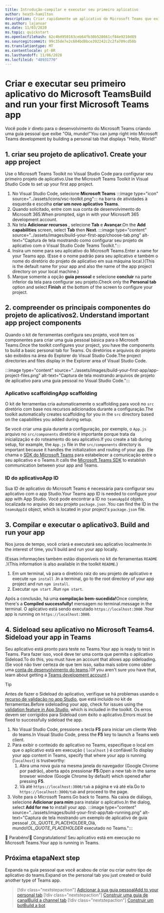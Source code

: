 ```yaml
---
title: Introdução-compilar e executar seu primeiro aplicativo
author: heath-hamilton
description: Criar rapidamente um aplicativo do Microsoft Teams que exibe um "Olá, mundo!" mensagem usando o Microsoft Teams Toolkit.
ms.author: lajanuar
ms.date: 11/03/2020
ms.topic: quickstart
ms.openlocfilehash: 62c4bd950183ceb64fb30b528661cf84e9210d89
ms.sourcegitcommit: 99c35de7e2c604bd8bce392242c2c2fa709cd50b
ms.translationtype: MT
ms.contentlocale: pt-BR
ms.lasthandoff: 11/06/2020
ms.locfileid: "48931770"
---
```

# <a name="build-and-run-your-first-microsoft-teams-app"></a><span data-ttu-id="ceacc-104">Criar e executar seu primeiro aplicativo do Microsoft Teams</span><span class="sxs-lookup"><span data-stu-id="ceacc-104">Build and run your first Microsoft Teams app</span></span>

<span data-ttu-id="ceacc-105">Você pode ir direto para o desenvolvimento do Microsoft Teams criando uma guia pessoal que exibe "Olá, mundo!"</span><span class="sxs-lookup"><span data-stu-id="ceacc-105">You can jump right into Microsoft Teams development by building a personal tab that displays "Hello, World!"</span></span>

## <a name="1-create-your-app-project"></a><span data-ttu-id="ceacc-106">1. criar seu projeto de aplicativo</span><span class="sxs-lookup"><span data-stu-id="ceacc-106">1. Create your app project</span></span>

<span data-ttu-id="ceacc-107">Use o Microsoft Teams Toolkit no Visual Studio Code para configurar seu primeiro projeto de aplicativo.</span><span class="sxs-lookup"><span data-stu-id="ceacc-107">Use the Microsoft Teams Toolkit in Visual Studio Code to set up your first app project.</span></span>

1. No Visual Studio Code, selecione **Microsoft Teams** :::image type="icon" source="../assets/icons/vsc-toolkit.png"::: na barra de atividades à esquerda e escolha **criar um novo aplicativo Teams**.
1. <span data-ttu-id="ceacc-109">Quando solicitado, entre com sua conta de desenvolvimento do Microsoft 365.</span><span class="sxs-lookup"><span data-stu-id="ceacc-109">When prompted, sign in with your Microsoft 365 development account.</span></span>
1. <span data-ttu-id="ceacc-110">Na tela **Adicionar recursos** , selecione **Tab** e **Avançar**.</span><span class="sxs-lookup"><span data-stu-id="ceacc-110">On the **Add capabilities** screen, select **Tab** then **Next**.</span></span>
:::image type="content" source="../assets/images/build-your-first-app/choose-tab.png" alt-text="Captura de tela mostrando como configurar seu projeto de aplicativo com o Visual Studio Code Teams Toolkit.":::
1. <span data-ttu-id="ceacc-112">Insira um nome para seu aplicativo do Microsoft Teams.</span><span class="sxs-lookup"><span data-stu-id="ceacc-112">Enter a name for your Teams app.</span></span> <span data-ttu-id="ceacc-113">(Esse é o nome padrão para seu aplicativo e também o nome do diretório do projeto de aplicativo em sua máquina local.)</span><span class="sxs-lookup"><span data-stu-id="ceacc-113">(This is the default name for your app and also the name of the app project directory on your local machine.)</span></span>
1. <span data-ttu-id="ceacc-114">Marque somente a opção **guia pessoal** e selecione **concluir** na parte inferior da tela para configurar seu projeto.</span><span class="sxs-lookup"><span data-stu-id="ceacc-114">Check only the **Personal tab** option and select **Finish** at the bottom of the screen to configure your project.</span></span>

## <a name="2-understand-important-app-project-components"></a><span data-ttu-id="ceacc-115">2. compreender os principais componentes do projeto de aplicativos</span><span class="sxs-lookup"><span data-stu-id="ceacc-115">2. Understand important app project components</span></span>

<span data-ttu-id="ceacc-116">Quando o kit de ferramentas configura seu projeto, você tem os componentes para criar uma guia pessoal básica para o Microsoft Teams.</span><span class="sxs-lookup"><span data-stu-id="ceacc-116">Once the toolkit configures your project, you have the components to build a basic personal tab for Teams.</span></span> <span data-ttu-id="ceacc-117">Os diretórios e arquivos do projeto são exibidos na área do Explorer do Visual Studio Code.</span><span class="sxs-lookup"><span data-stu-id="ceacc-117">The project directories and files display in the Explorer area of Visual Studio Code.</span></span>

:::image type="content" source="../assets/images/build-your-first-app/app-project-files.png" alt-text="Captura de tela mostrando arquivos de projeto de aplicativo para uma guia pessoal no Visual Studio Code.":::

### <a name="app-scaffolding"></a><span data-ttu-id="ceacc-119">Aplicativo scaffolding</span><span class="sxs-lookup"><span data-stu-id="ceacc-119">App scaffolding</span></span>

<span data-ttu-id="ceacc-120">O kit de ferramentas cria automaticamente o scaffolding para você no `src` diretório com base nos recursos adicionados durante a configuração.</span><span class="sxs-lookup"><span data-stu-id="ceacc-120">The toolkit automatically creates scaffolding for you in the `src` directory based on the capabilities you added during setup.</span></span>

<span data-ttu-id="ceacc-121">Se você criar uma guia durante a configuração, por exemplo, o `App.js` arquivo no `src/components` diretório é importante porque trata da inicialização e do roteamento do seu aplicativo.</span><span class="sxs-lookup"><span data-stu-id="ceacc-121">If you create a tab during setup, for example, the `App.js` file in the `src/components` directory is important because it handles the initialization and routing of your app.</span></span> <span data-ttu-id="ceacc-122">Ele chama o [SDK do Microsoft Teams](../tabs/how-to/using-teams-client-sdk.md) para estabelecer a comunicação entre o seu aplicativo e o Teams.</span><span class="sxs-lookup"><span data-stu-id="ceacc-122">It calls the [Microsoft Teams SDK](../tabs/how-to/using-teams-client-sdk.md) to establish communication between your app and Teams.</span></span>

### <a name="app-id"></a><span data-ttu-id="ceacc-123">ID do aplicativo</span><span class="sxs-lookup"><span data-stu-id="ceacc-123">App ID</span></span>

<span data-ttu-id="ceacc-124">Sua ID de aplicativo do Microsoft Teams é necessária para configurar seu aplicativo com o app Studio.</span><span class="sxs-lookup"><span data-stu-id="ceacc-124">Your Teams app ID is needed to configure your app with App Studio.</span></span> <span data-ttu-id="ceacc-125">Você pode encontrar a ID no `teamsAppId` objeto, localizada no arquivo do seu projeto `package.json` .</span><span class="sxs-lookup"><span data-stu-id="ceacc-125">You can find the ID in the `teamsAppId` object, which is located in your project's `package.json` file.</span></span>

## <a name="3-build-and-run-your-app"></a><span data-ttu-id="ceacc-126">3. Compilar e executar o aplicativo</span><span class="sxs-lookup"><span data-stu-id="ceacc-126">3. Build and run your app</span></span>

<span data-ttu-id="ceacc-127">Nos juros de tempo, você criará e executará seu aplicativo localmente.</span><span class="sxs-lookup"><span data-stu-id="ceacc-127">In the interest of time, you'll build and run your app locally.</span></span>

<span data-ttu-id="ceacc-128">(Essas informações também estão disponíveis no kit de ferramentas `README` .)</span><span class="sxs-lookup"><span data-stu-id="ceacc-128">(This information is also available in the toolkit `README`.)</span></span>

1. <span data-ttu-id="ceacc-129">Em um terminal, vá para o diretório raiz do seu projeto de aplicativo e execute `npm install` .</span><span class="sxs-lookup"><span data-stu-id="ceacc-129">In a terminal, go to the root directory of your app project and run `npm install`.</span></span>
1. <span data-ttu-id="ceacc-130">Executar `npm start` .</span><span class="sxs-lookup"><span data-stu-id="ceacc-130">Run `npm start`.</span></span>

<span data-ttu-id="ceacc-131">Após a conclusão, há uma **compilação bem-sucedida!**</span><span class="sxs-lookup"><span data-stu-id="ceacc-131">Once complete, there's a **Compiled successfully!**</span></span> <span data-ttu-id="ceacc-132">mensagem no terminal.</span><span class="sxs-lookup"><span data-stu-id="ceacc-132">message in the terminal.</span></span> <span data-ttu-id="ceacc-133">O aplicativo está sendo executado `https://localhost:3000` .</span><span class="sxs-lookup"><span data-stu-id="ceacc-133">Your app is running on `https://localhost:3000`.</span></span>

## <a name="4-sideload-your-app-in-teams"></a><span data-ttu-id="ceacc-134">4. Sideload seu aplicativo no Microsoft Teams</span><span class="sxs-lookup"><span data-stu-id="ceacc-134">4. Sideload your app in Teams</span></span>

<span data-ttu-id="ceacc-135">Seu aplicativo está pronto para teste no Teams.</span><span class="sxs-lookup"><span data-stu-id="ceacc-135">Your app is ready to test in Teams.</span></span> <span data-ttu-id="ceacc-136">Para fazer isso, você deve ter uma conta que permita o aplicativo Sideload.</span><span class="sxs-lookup"><span data-stu-id="ceacc-136">To do this, you must have an account that allows app sideloading.</span></span> <span data-ttu-id="ceacc-137">(Se você não tiver certeza de que tem isso, saiba mais sobre como obter uma [conta de desenvolvimento do teams](../build-your-first-app/build-first-app-overview.md#set-up-your-development-account).)</span><span class="sxs-lookup"><span data-stu-id="ceacc-137">(If you aren't sure you have that, learn about getting a [Teams development account](../build-your-first-app/build-first-app-overview.md#set-up-your-development-account).)</span></span>

> [!TIP]
> <span data-ttu-id="ceacc-138">Antes de fazer o Sideload do aplicativo, verifique se há problemas usando o [recurso de validação no app Studio](../concepts/deploy-and-publish/appsource/prepare/submission-checklist.md#teams-app-validation-tool), que está incluído no kit de ferramentas.</span><span class="sxs-lookup"><span data-stu-id="ceacc-138">Before sideloading your app, check for issues using the [validation feature in App Studio](../concepts/deploy-and-publish/appsource/prepare/submission-checklist.md#teams-app-validation-tool), which is included in the toolkit.</span></span> <span data-ttu-id="ceacc-139">Os erros devem ser corrigidos para Sideload com êxito o aplicativo.</span><span class="sxs-lookup"><span data-stu-id="ceacc-139">Errors must be fixed to successfully sideload the app.</span></span>

1. <span data-ttu-id="ceacc-140">No Visual Studio Code, pressione a tecla **F5** para iniciar um cliente Web do teams.</span><span class="sxs-lookup"><span data-stu-id="ceacc-140">In Visual Studio Code, press the **F5** key to launch a Teams web client.</span></span>
1. <span data-ttu-id="ceacc-141">Para exibir o conteúdo do aplicativo no Teams, especifique o local em que o aplicativo está em execução ( `localhost` ) é confiável:</span><span class="sxs-lookup"><span data-stu-id="ceacc-141">To display your app content in Teams, specify that where your app is running (`localhost`) is trustworthy:</span></span>
   1. <span data-ttu-id="ceacc-142">Abra uma nova guia na mesma janela do navegador (Google Chrome por padrão), aberta após pressionar **F5**.</span><span class="sxs-lookup"><span data-stu-id="ceacc-142">Open a new tab in the same browser window (Google Chrome by default) which opened after pressing **F5**.</span></span>
   1. <span data-ttu-id="ceacc-143">Vá até `https://localhost:3000/tab` a página e vá até ela.</span><span class="sxs-lookup"><span data-stu-id="ceacc-143">Go to `https://localhost:3000/tab` and proceed to the page.</span></span>
1. <span data-ttu-id="ceacc-144">Volte para o Microsoft Teams.</span><span class="sxs-lookup"><span data-stu-id="ceacc-144">Go back to Teams.</span></span> <span data-ttu-id="ceacc-145">Na caixa de diálogo, selecione **Adicionar para mim** para instalar o aplicativo.</span><span class="sxs-lookup"><span data-stu-id="ceacc-145">In the dialog, select **Add for me** to install your app.</span></span>
:::image type="content" source="../assets/images/build-your-first-app/tab-running.png" alt-text="Captura de tela mostrando um exemplo de aplicativo de guia pessoal _OL_QUOTE_PLACEHOLDER_Olá, mundo!_OL_QUOTE_PLACEHOLDER_ executado no Teams.":::

<span data-ttu-id="ceacc-147">🎉 Parabéns!</span><span class="sxs-lookup"><span data-stu-id="ceacc-147">🎉 Congratulations!</span></span> <span data-ttu-id="ceacc-148">Seu aplicativo está em execução no Microsoft Teams.</span><span class="sxs-lookup"><span data-stu-id="ceacc-148">Your app is running in Teams.</span></span>

## <a name="next-step"></a><span data-ttu-id="ceacc-149">Próxima etapa</span><span class="sxs-lookup"><span data-stu-id="ceacc-149">Next step</span></span>

<span data-ttu-id="ceacc-150">Expanda na guia pessoal que você acabou de criar ou criar outro tipo de aplicativo do teams.</span><span class="sxs-lookup"><span data-stu-id="ceacc-150">Expand on the personal tab you just created or build another type of Teams app.</span></span>

> [!div class="nextstepaction"]
> [<span data-ttu-id="ceacc-151">Adicionar à sua guia pessoal</span><span class="sxs-lookup"><span data-stu-id="ceacc-151">Add to your personal tab</span></span>](../build-your-first-app/build-personal-tab.md)
> [!div class="nextstepaction"]
> [<span data-ttu-id="ceacc-152">Construir uma guia de canal</span><span class="sxs-lookup"><span data-stu-id="ceacc-152">Build a channel tab</span></span>](../build-your-first-app/build-channel-tab.md)
> [!div class="nextstepaction"]
> [<span data-ttu-id="ceacc-153">Construir um bot</span><span class="sxs-lookup"><span data-stu-id="ceacc-153">Build a bot</span></span>](../build-your-first-app/build-bot.md)
